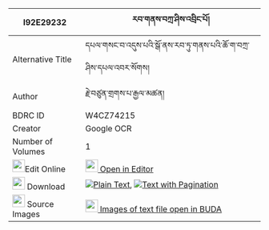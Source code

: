 |I92E29232|རབ་གནས་བཀྲ་ཤིས་འབྲིང་པོ། 
| --- | --- 
|Alternative Title |དཔལ་གསང་བ་འདུས་པའི་སྒོ་ནས་རབ་ཏུ་གནས་པའི་ཆོ་ག་བཀྲ་ཤིས་དཔལ་འབར་སོགས།
|Author| རྗེ་བཙུན་གྲགས་པ་རྒྱལ་མཚན།
|BDRC ID | W4CZ74215
|Creator | Google OCR
|Number of Volumes| 1
|<img width="25" src="https://img.icons8.com/color/25/000000/edit-property.png">Edit Online| [<img width="25" src="https://avatars.githubusercontent.com/u/45091458?s=200&v=4"> Open in Editor](http://editor.openpecha.org/I92E29232)
|<img width="25" src="https://img.icons8.com/fluent/48/000000/download-2.png"/>  Download | [![](https://img.icons8.com/color/20/000000/txt.png)Plain Text](https://github.com/Openpecha/I92E29232/releases/download/v2/rabne_tashi_dringpo_plain_I92E29232.zip), [![](https://img.icons8.com/color/20/000000/txt.png)Text with Pagination](https://github.com/Openpecha/I92E29232/releases/download/v2/rabne_tashi_dringpo_pages_I92E29232.zip)
|<img width="25" src="https://img.icons8.com/plasticine/100/000000/pictures-folder.png"/>  Source Images | [<img width="25" src="https://library.bdrc.io/icons/BUDA-small.svg"> Images of text file open in BUDA](https://library.bdrc.io/show/bdr:W4CZ74215)